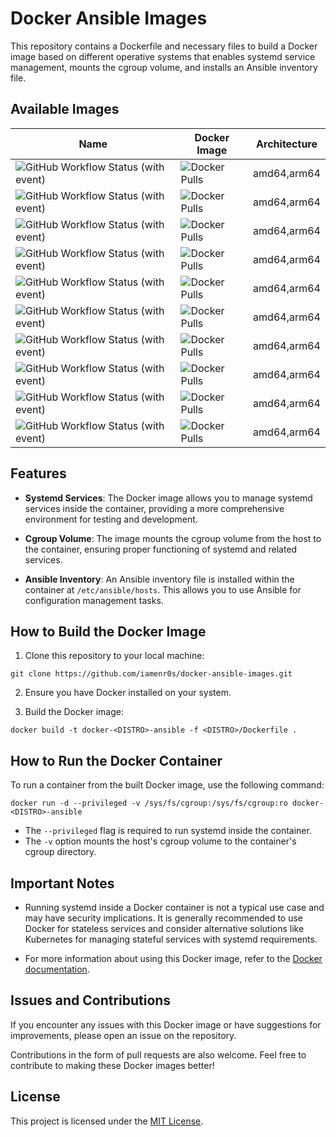 # Docker Ansible Images

This repository contains a Dockerfile and necessary files to build a Docker image based on different operative systems that enables systemd service management, mounts the cgroup volume, and installs an Ansible inventory file.

## Available Images

| Name | Docker Image | Architecture |
|------|--------------|--------------|
|![GitHub Workflow Status (with event)](https://img.shields.io/github/actions/workflow/status/iamenr0s/docker-ansible-images/almalinux8.yml?label=almalinux8)|![Docker Pulls](https://img.shields.io/docker/pulls/iamenr0s/docker-almalinux8-ansible?label=docker-almalinux8-ansible)|amd64,arm64|
|![GitHub Workflow Status (with event)](https://img.shields.io/github/actions/workflow/status/iamenr0s/docker-ansible-images/almalinux9.yml?label=almalinux9)|![Docker Pulls](https://img.shields.io/docker/pulls/iamenr0s/docker-almalinux9-ansible?label=docker-almalinux9-ansible)|amd64,arm64|
|![GitHub Workflow Status (with event)](https://img.shields.io/github/actions/workflow/status/iamenr0s/docker-ansible-images/debian10.yml?label=debian10)|![Docker Pulls](https://img.shields.io/docker/pulls/iamenr0s/docker-debian10-ansible?label=docker-debian10-ansible)|amd64,arm64|
|![GitHub Workflow Status (with event)](https://img.shields.io/github/actions/workflow/status/iamenr0s/docker-ansible-images/debian11.yml?label=debian11)|![Docker Pulls](https://img.shields.io/docker/pulls/iamenr0s/docker-debian11-ansible?label=docker-debian11-ansible)|amd64,arm64|
|![GitHub Workflow Status (with event)](https://img.shields.io/github/actions/workflow/status/iamenr0s/docker-ansible-images/debian12.yml?label=debian12)|![Docker Pulls](https://img.shields.io/docker/pulls/iamenr0s/docker-debian12-ansible?label=docker-debian12-ansible)|amd64,arm64|
|![GitHub Workflow Status (with event)](https://img.shields.io/github/actions/workflow/status/iamenr0s/docker-ansible-images/fedora37.yml?label=fedora37)|![Docker Pulls](https://img.shields.io/docker/pulls/iamenr0s/docker-fedora37-ansible?label=docker-fedora37-ansible)|amd64,arm64|
|![GitHub Workflow Status (with event)](https://img.shields.io/github/actions/workflow/status/iamenr0s/docker-ansible-images/fedora38.yml?label=fedora38)|![Docker Pulls](https://img.shields.io/docker/pulls/iamenr0s/docker-fedora38-ansible?label=docker-fedora38-ansible)|amd64,arm64|
|![GitHub Workflow Status (with event)](https://img.shields.io/github/actions/workflow/status/iamenr0s/docker-ansible-images/fedora39.yml?label=fedora39)|![Docker Pulls](https://img.shields.io/docker/pulls/iamenr0s/docker-fedora39-ansible?label=docker-fedora39-ansible)|amd64,arm64|
|![GitHub Workflow Status (with event)](https://img.shields.io/github/actions/workflow/status/iamenr0s/docker-ansible-images/rockylinux8.yml?label=rockylinux8)|![Docker Pulls](https://img.shields.io/docker/pulls/iamenr0s/docker-rockylinux8-ansible?label=docker-rockylinux8-ansible)|amd64,arm64|
|![GitHub Workflow Status (with event)](https://img.shields.io/github/actions/workflow/status/iamenr0s/docker-ansible-images/rockylinux9.yml?label=rockylinux9)|![Docker Pulls](https://img.shields.io/docker/pulls/iamenr0s/docker-rockylinux9-ansible?label=docker-rockylinux9-ansible)|amd64,arm64|

## Features

- **Systemd Services**: The Docker image allows you to manage systemd services inside the container, providing a more comprehensive environment for testing and development.

- **Cgroup Volume**: The image mounts the cgroup volume from the host to the container, ensuring proper functioning of systemd and related services.

- **Ansible Inventory**: An Ansible inventory file is installed within the container at `/etc/ansible/hosts`. This allows you to use Ansible for configuration management tasks.

## How to Build the Docker Image

1. Clone this repository to your local machine:

```
git clone https://github.com/iamenr0s/docker-ansible-images.git
```

2. Ensure you have Docker installed on your system.

3. Build the Docker image:
```
docker build -t docker-<DISTRO>-ansible -f <DISTRO>/Dockerfile .
```

## How to Run the Docker Container

To run a container from the built Docker image, use the following command:
```
docker run -d --privileged -v /sys/fs/cgroup:/sys/fs/cgroup:ro docker-<DISTRO>-ansible
```

- The `--privileged` flag is required to run systemd inside the container.
- The `-v` option mounts the host's cgroup volume to the container's cgroup directory.

## Important Notes

- Running systemd inside a Docker container is not a typical use case and may have security implications. It is generally recommended to use Docker for stateless services and consider alternative solutions like Kubernetes for managing stateful services with systemd requirements.

- For more information about using this Docker image, refer to the [Docker documentation](https://docs.docker.com/).

## Issues and Contributions

If you encounter any issues with this Docker image or have suggestions for improvements, please open an issue on the repository.

Contributions in the form of pull requests are also welcome. Feel free to contribute to making these Docker images better!

## License

This project is licensed under the [MIT License](LICENSE).
